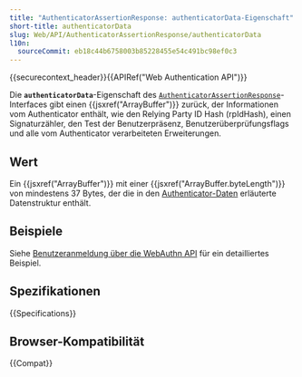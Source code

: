 ```yaml
---
title: "AuthenticatorAssertionResponse: authenticatorData-Eigenschaft"
short-title: authenticatorData
slug: Web/API/AuthenticatorAssertionResponse/authenticatorData
l10n:
  sourceCommit: eb18c44b6758003b85228455e54c491bc98ef0c3
---
```


{{securecontext_header}}{{APIRef("Web Authentication API")}}

Die **`authenticatorData`**-Eigenschaft des [`AuthenticatorAssertionResponse`](/de/docs/Web/API/AuthenticatorAssertionResponse)-Interfaces gibt einen {{jsxref("ArrayBuffer")}} zurück, der Informationen vom Authenticator enthält, wie den Relying Party ID Hash (rpIdHash), einen Signaturzähler, den Test der Benutzerpräsenz, Benutzerüberprüfungsflags und alle vom Authenticator verarbeiteten Erweiterungen.

## Wert

Ein {{jsxref("ArrayBuffer")}} mit einer {{jsxref("ArrayBuffer.byteLength")}} von mindestens 37 Bytes, der die in den [Authenticator-Daten](/de/docs/Web/API/Web_Authentication_API/Authenticator_data) erläuterte Datenstruktur enthält.

## Beispiele

Siehe [Benutzeranmeldung über die WebAuthn API](/de/docs/Web/API/CredentialsContainer/get#user_login_using_the_webauthn_api) für ein detailliertes Beispiel.

## Spezifikationen

{{Specifications}}

## Browser-Kompatibilität

{{Compat}}
